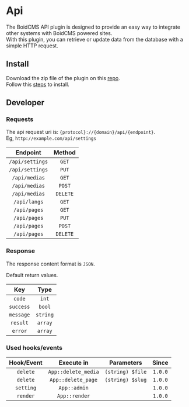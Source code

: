 # Api
The BoidCMS API plugin is designed to provide an easy way to integrate other systems with BoidCMS powered sites.      
With this plugin, you can retrieve or update data from the database with a simple HTTP request.


## Install
Download the zip file of the plugin on this [repo](https://github.com/BoidCMS/Api).     
Follow this [steps](plugins/) to install.

## Developer

### Requests
The api request uri is: `{protocol}://{domain}/api/{endpoint}`.    
Eg, `http://example.com/api/settings`

|     Endpoint    |  Method  |
| :-------------: | :------: |
| `/api/settings` |   `GET`  |
| `/api/settings` |   `PUT`  |
|  `/api/medias`  |   `GET`  |
|  `/api/medias`  |  `POST`  |
|  `/api/medias`  | `DELETE` |
|   `/api/langs`  |   `GET`  |
|   `/api/pages`  |   `GET`  |
|   `/api/pages`  |   `PUT`  |
|   `/api/pages`  |  `POST`  |
|   `/api/pages`  | `DELETE` |

### Response
The response content format is `JSON`.

Default return values.     

|    Key    |   Type  |
| :-------: | :-----: |
|   `code`  |  `int`  |
|  `success`|  `bool` |
|  `message`| `string`|
|  `result` | `array` |
|   `error` | `array` |


### Used hooks/events

|       Hook/Event     |     Execute in    |     Parameters     |   Since   |
| :------------------: | :---------------: | :----------------: | :-------: |
|        `delete`      |`App::delete_media`|  `(string) $file`  |  `1.0.0`  |
|        `delete`      |`App::delete_page` |  `(string) $slug`  |  `1.0.0`  |
|       `setting`      |   `App::admin`    |                    |  `1.0.0`  |
|        `render`      |   `App::render`   |                    |  `1.0.0`  |


